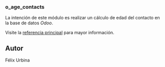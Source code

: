 ### o_age_contacts

La intención de este módulo es realizar un cálculo de edad del contacto en la base de datos _Odoo_.

Visite la <a href="https://wiki.nuxpy.com/index.php/O_Age_Contacts">referencia principal</a> para mayor información.

Autor
-----
Félix Urbina
